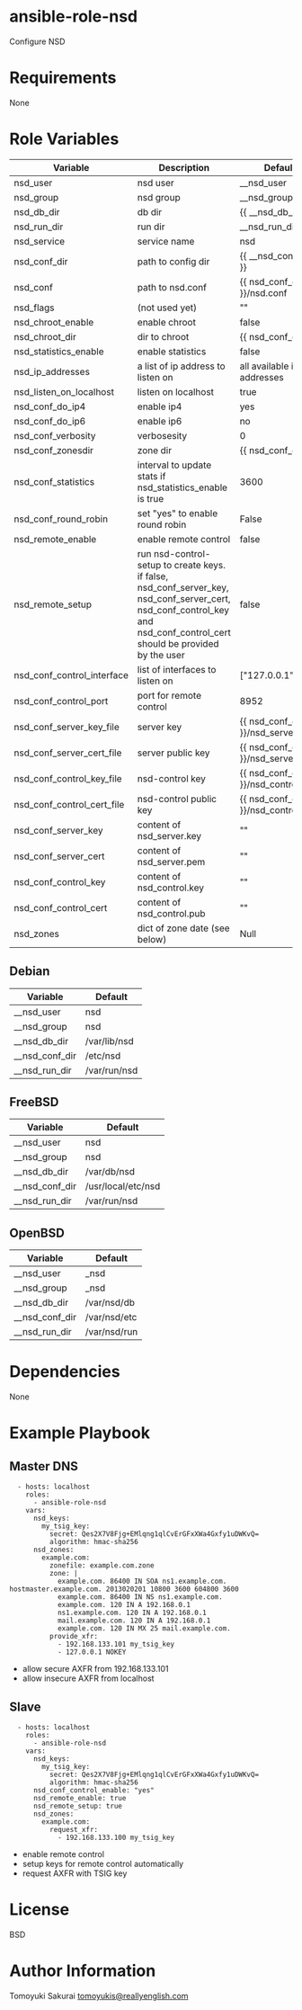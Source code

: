 # ansible-role-nsd

Configure NSD

# Requirements

None

# Role Variables

| Variable | Description | Default |
|----------|-------------|---------|
| nsd\_user | nsd user | \_\_nsd\_user |
| nsd\_group | nsd group | \_\_nsd\_group |
| nsd\_db\_dir | db dir | {{ \_\_nsd\_db\_dir }} |
| nsd\_run\_dir | run dir | \_\_nsd\_run\_dir |
| nsd\_service | service name | nsd |
| nsd\_conf\_dir | path to config dir | {{ \_\_nsd\_conf\_dir }} |
| nsd\_conf | path to nsd.conf | {{ nsd\_conf\_dir }}/nsd.conf |
| nsd\_flags | (not used yet) | "" |
| nsd\_chroot\_enable | enable chroot | false |
| nsd\_chroot\_dir | dir to chroot | {{ nsd\_conf\_dir }} |
| nsd\_statistics\_enable | enable statistics | false |
| nsd\_ip\_addresses | a list of ip address to listen on | all available ip addresses |
| nsd\_listen\_on\_localhost | listen on localhost | true |
| nsd\_conf\_do\_ip4 | enable ip4 | yes |
| nsd\_conf\_do\_ip6 | enable ip6 | no |
| nsd\_conf\_verbosity | verbosesity | 0 |
| nsd\_conf\_zonesdir | zone dir | {{ nsd\_conf\_dir }} |
| nsd\_conf\_statistics | interval to update stats if nsd\_statistics\_enable is true | 3600 |
| nsd\_conf\_round\_robin | set "yes" to enable round robin | False |
| nsd\_remote\_enable | enable remote control | false |
| nsd\_remote\_setup | run nsd-control-setup to create keys. if false, nsd\_conf\_server\_key, nsd\_conf\_server\_cert, nsd\_conf\_control\_key and nsd\_conf\_control\_cert should be provided by the user | false |
| nsd\_conf\_control\_interface | list of interfaces to listen on | ["127.0.0.1"] |
| nsd\_conf\_control\_port | port for remote control | 8952 |
| nsd\_conf\_server\_key\_file | server key | {{ nsd\_conf\_dir }}/nsd\_server.key |
| nsd\_conf\_server\_cert\_file | server public key | {{ nsd\_conf\_dir }}/nsd\_server.pem |
| nsd\_conf\_control\_key\_file | nsd-control key | {{ nsd\_conf\_dir }}/nsd\_control.key |
| nsd\_conf\_control\_cert\_file | nsd-control public key | {{ nsd\_conf\_dir }}/nsd\_control.pem |
| nsd\_conf\_server\_key | content of nsd\_server.key | "" |
| nsd\_conf\_server\_cert | content of nsd\_server.pem | "" |
| nsd\_conf\_control\_key | content of nsd\_control.key | "" |
| nsd\_conf\_control\_cert | content of nsd\_control.pub | "" |
| nsd\_zones | dict of zone date (see below) | Null |

## Debian

| Variable | Default |
|----------|---------|
| \_\_nsd\_user | nsd |
| \_\_nsd\_group | nsd |
| \_\_nsd\_db\_dir | /var/lib/nsd |
| \_\_nsd\_conf\_dir | /etc/nsd |
| \_\_nsd\_run\_dir | /var/run/nsd |

## FreeBSD

| Variable | Default |
|----------|---------|
| \_\_nsd\_user | nsd |
| \_\_nsd\_group | nsd |
| \_\_nsd\_db\_dir | /var/db/nsd |
| \_\_nsd\_conf\_dir | /usr/local/etc/nsd |
| \_\_nsd\_run\_dir | /var/run/nsd |

## OpenBSD

| Variable | Default |
|----------|---------|
| \_\_nsd\_user | \_nsd |
| \_\_nsd\_group | \_nsd |
| \_\_nsd\_db\_dir | /var/nsd/db |
| \_\_nsd\_conf\_dir | /var/nsd/etc |
| \_\_nsd\_run\_dir | /var/nsd/run |

# Dependencies

None

# Example Playbook

## Master DNS

      - hosts: localhost
        roles:
          - ansible-role-nsd
        vars:
          nsd_keys:
            my_tsig_key:
              secret: Qes2X7V8Fjg+EMlqng1qlCvErGFxXWa4Gxfy1uDWKvQ=
              algorithm: hmac-sha256
          nsd_zones:
            example.com:
              zonefile: example.com.zone
              zone: |
                example.com. 86400 IN SOA ns1.example.com. hostmaster.example.com. 2013020201 10800 3600 604800 3600
                example.com. 86400 IN NS ns1.example.com.
                example.com. 120 IN A 192.168.0.1
                ns1.example.com. 120 IN A 192.168.0.1
                mail.example.com. 120 IN A 192.168.0.1
                example.com. 120 IN MX 25 mail.example.com.
              provide_xfr:
                - 192.168.133.101 my_tsig_key
                - 127.0.0.1 NOKEY

* allow secure AXFR from 192.168.133.101
* allow insecure AXFR from localhost

## Slave

      - hosts: localhost
        roles:
          - ansible-role-nsd
        vars:
          nsd_keys:
            my_tsig_key:
              secret: Qes2X7V8Fjg+EMlqng1qlCvErGFxXWa4Gxfy1uDWKvQ=
              algorithm: hmac-sha256
          nsd_conf_control_enable: "yes"
          nsd_remote_enable: true
          nsd_remote_setup: true
          nsd_zones:
            example.com:
              request_xfr:
                - 192.168.133.100 my_tsig_key

* enable remote control
* setup keys for remote control automatically
* request AXFR with TSIG key

# License

BSD

# Author Information

Tomoyuki Sakurai <tomoyukis@reallyenglish.com>
